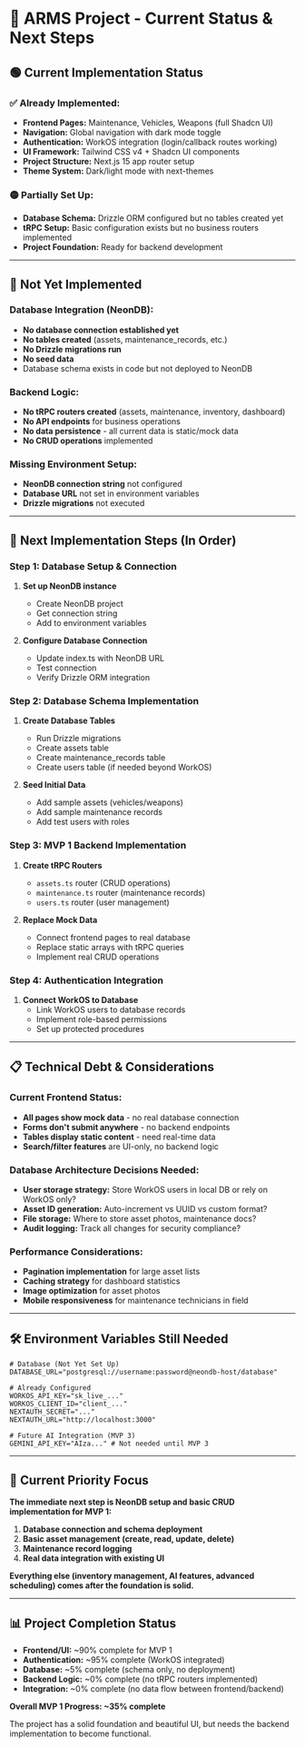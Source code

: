 # 📝 ARMS Project - Current Status & Next Steps

## 🟢 Current Implementation Status

### **✅ Already Implemented:**

- **Frontend Pages:** Maintenance, Vehicles, Weapons (full Shadcn UI)
- **Navigation:** Global navigation with dark mode toggle
- **Authentication:** WorkOS integration (login/callback routes working)
- **UI Framework:** Tailwind CSS v4 + Shadcn UI components
- **Project Structure:** Next.js 15 app router setup
- **Theme System:** Dark/light mode with next-themes

### **🟡 Partially Set Up:**

- **Database Schema:** Drizzle ORM configured but no tables created yet
- **tRPC Setup:** Basic configuration exists but no business routers implemented
- **Project Foundation:** Ready for backend development

---

## 🔴 Not Yet Implemented

### **Database Integration (NeonDB):**

- **No database connection established yet**
- **No tables created** (assets, maintenance_records, etc.)
- **No Drizzle migrations run**
- **No seed data**
- Database schema exists in code but not deployed to NeonDB

### **Backend Logic:**

- **No tRPC routers created** (assets, maintenance, inventory, dashboard)
- **No API endpoints** for business operations
- **No data persistence** - all current data is static/mock data
- **No CRUD operations** implemented

### **Missing Environment Setup:**

- **NeonDB connection string** not configured
- **Database URL** not set in environment variables
- **Drizzle migrations** not executed

---

## 🎯 Next Implementation Steps (In Order)

### **Step 1: Database Setup & Connection**

1. **Set up NeonDB instance**
   - Create NeonDB project
   - Get connection string
   - Add to environment variables

2. **Configure Database Connection**
   - Update index.ts with NeonDB URL
   - Test connection
   - Verify Drizzle ORM integration

### **Step 2: Database Schema Implementation**

1. **Create Database Tables**
   - Run Drizzle migrations
   - Create assets table
   - Create maintenance_records table
   - Create users table (if needed beyond WorkOS)

2. **Seed Initial Data**
   - Add sample assets (vehicles/weapons)
   - Add sample maintenance records
   - Add test users with roles

### **Step 3: MVP 1 Backend Implementation**

1. **Create tRPC Routers**
   - `assets.ts` router (CRUD operations)
   - `maintenance.ts` router (maintenance records)
   - `users.ts` router (user management)

2. **Replace Mock Data**
   - Connect frontend pages to real database
   - Replace static arrays with tRPC queries
   - Implement real CRUD operations

### **Step 4: Authentication Integration**

1. **Connect WorkOS to Database**
   - Link WorkOS users to database records
   - Implement role-based permissions
   - Set up protected procedures

---

## 📋 Technical Debt & Considerations

### **Current Frontend Status:**

- **All pages show mock data** - no real database connection
- **Forms don't submit anywhere** - no backend endpoints
- **Tables display static content** - need real-time data
- **Search/filter features** are UI-only, no backend logic

### **Database Architecture Decisions Needed:**

- **User storage strategy:** Store WorkOS users in local DB or rely on WorkOS only?
- **Asset ID generation:** Auto-increment vs UUID vs custom format?
- **File storage:** Where to store asset photos, maintenance docs?
- **Audit logging:** Track all changes for security compliance?

### **Performance Considerations:**

- **Pagination implementation** for large asset lists
- **Caching strategy** for dashboard statistics
- **Image optimization** for asset photos
- **Mobile responsiveness** for maintenance technicians in field

---

## 🛠️ Environment Variables Still Needed

```env
# Database (Not Yet Set Up)
DATABASE_URL="postgresql://username:password@neondb-host/database"

# Already Configured
WORKOS_API_KEY="sk_live_..."
WORKOS_CLIENT_ID="client_..."
NEXTAUTH_SECRET="..."
NEXTAUTH_URL="http://localhost:3000"

# Future AI Integration (MVP 3)
GEMINI_API_KEY="AIza..." # Not needed until MVP 3
```

---

## 🎯 Current Priority Focus

**The immediate next step is NeonDB setup and basic CRUD implementation for MVP 1:**

1. **Database connection and schema deployment**
2. **Basic asset management (create, read, update, delete)**
3. **Maintenance record logging**
4. **Real data integration with existing UI**

**Everything else (inventory management, AI features, advanced scheduling) comes after the foundation is solid.**

---

## 📊 Project Completion Status

- **Frontend/UI:** ~90% complete for MVP 1
- **Authentication:** ~95% complete (WorkOS integrated)
- **Database:** ~5% complete (schema only, no deployment)
- **Backend Logic:** ~0% complete (no tRPC routers implemented)
- **Integration:** ~0% complete (no data flow between frontend/backend)

**Overall MVP 1 Progress: ~35% complete**

The project has a solid foundation and beautiful UI, but needs the backend implementation to become functional.
